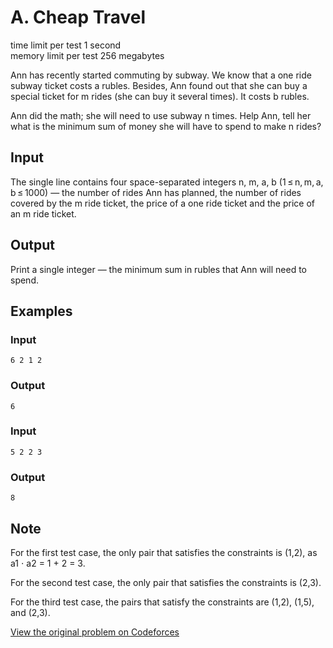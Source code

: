 # A. Cheap Travel

time limit per test 1 second  
memory limit per test 256 megabytes  

Ann has recently started commuting by subway. We know that a one ride subway ticket costs a rubles. Besides, Ann found out that she can buy a special ticket for m rides (she can buy it several times). It costs b rubles.

Ann did the math; she will need to use subway n times. Help Ann, tell her what is the minimum sum of money she will have to spend to make n rides?

## Input

The single line contains four space-separated integers n, m, a, b (1 ≤ n, m, a, b ≤ 1000) — the number of rides Ann has planned, the number of rides covered by the m ride ticket, the price of a one ride ticket and the price of an m ride ticket.

## Output

Print a single integer — the minimum sum in rubles that Ann will need to spend.

## Examples

### Input
```
6 2 1 2
```

### Output
```
6
```

### Input
```
5 2 2 3
```

### Output
```
8
```

## Note

For the first test case, the only pair that satisfies the constraints is (1,2), as a1 ⋅ a2 = 1 + 2 = 3.

For the second test case, the only pair that satisfies the constraints is (2,3).

For the third test case, the pairs that satisfy the constraints are (1,2), (1,5), and (2,3).

[View the original problem on Codeforces](https://codeforces.com/contest/1541/problem/B)
